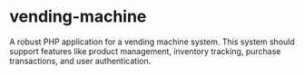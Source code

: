 # vending-machine
A robust PHP application for a vending machine system. This system should support features like product management, inventory tracking, purchase transactions, and user authentication.
